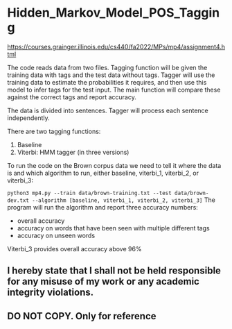 # Hidden_Markov_Model_POS_Tagging

https://courses.grainger.illinois.edu/cs440/fa2022/MPs/mp4/assignment4.html

The code reads data from two files. Tagging function will be given the training data with tags and the test data without tags. Tagger will use the training data to estimate the probabilities it requires, and then use this model to infer tags for the test input. The main function will compare these against the correct tags and report accuracy.

The data is divided into sentences. Tagger will process each sentence independently.

There are two tagging functions:

1. Baseline
2. Viterbi: HMM tagger (in three versions)

To run the code on the Brown corpus data we need to tell it where the data is and which algorithm to run, either baseline, viterbi_1, viterbi_2, or viterbi_3:

```python3 mp4.py --train data/brown-training.txt --test data/brown-dev.txt --algorithm [baseline, viterbi_1, viterbi_2, viterbi_3]```
The program will run the algorithm and report three accuracy numbers:
- overall accuracy
- accuracy on words that have been seen with multiple different tags
- accuracy on unseen words

Viterbi_3 provides overall accuracy above 96%


## I hereby state that I shall not be held responsible for any misuse of my work or any academic integrity violations. ##
## DO NOT COPY. Only for reference ##
